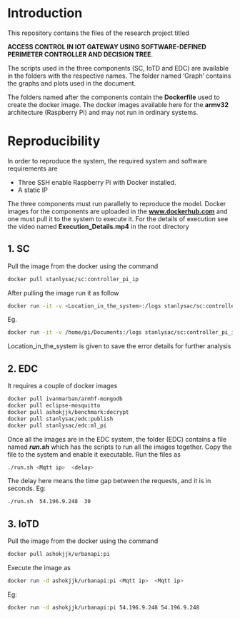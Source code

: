 # Introduction
This repository contains the files of the research project titled 

**ACCESS CONTROL IN IOT GATEWAY USING SOFTWARE-DEFINED PERIMETER CONTROLLER AND DECISION TREE**. 

The scripts used in the three components (SC, IoTD and EDC) are available in the folders with the respective names. The folder named ‘Graph’ contains the graphs and plots used in the document.

The folders named after the components contain the **Dockerfile** used to create the docker image. The docker images available here for the **armv32** architecture (Raspberry Pi) and may not run in ordinary systems. 
# Reproducibility 
In order to reproduce the system, the required system and software requirements are
* Three SSH enable Raspberry Pi with Docker installed. 
* A static IP

The three components must run parallelly to reproduce the model. Docker images for the components are uploaded in the **www.dockerhub.com** and one must pull it to the system to execute it.
For the details of execution see the video named **Execution_Details.mp4** in the root directory

## 1. SC

Pull the image from the docker using the command
```bash 
docker pull stanlysac/sc:controller_pi_ip 
```

After pulling the image run it as follow 
```bash
docker run -it -v <Location_in_the_system>:/logs stanlysac/sc:controller_pi_ip <Mqtt ip>
```
Eg. 
```bash 
docker run -it -v /home/pi/Documents:/logs stanlysac/sc:controller_pi_ip 54.196.9.248 
```
	
Location_in_the_system is given to save the error details for further analysis

## 2. EDC

It requires a couple of docker images

```bash
docker pull ivanmarban/armhf-mongodb
docker pull eclipse-mosquitto
docker pull ashokjjk/benchmark:decrypt
docker pull stanlysac/edc:publish
docker pull stanlysac/edc:ml_pi
```

Once all the images are in the EDC system, the folder (EDC) contains a file named  **_run.sh_**  which has the scripts to run all the images together. Copy the file to the system and enable it executable. 
Run the files as  
```bash
./run.sh <Mqtt ip>  <delay>
```
The delay here means the time gap between the requests, and it is in seconds.
Eg: 
```bash
./run.sh  54.196.9.248  30
```

## 3. IoTD

Pull the image from the docker using the command
```bash
docker pull ashokjjk/urbanapi:pi
```
Execute the image as 	
```bash
docker run -d ashokjjk/urbanapi:pi <Mqtt ip>  <Mqtt ip>
```

Eg:  	
```bash
docker run -d ashokjjk/urbanapi:pi 54.196.9.248 54.196.9.248
```
